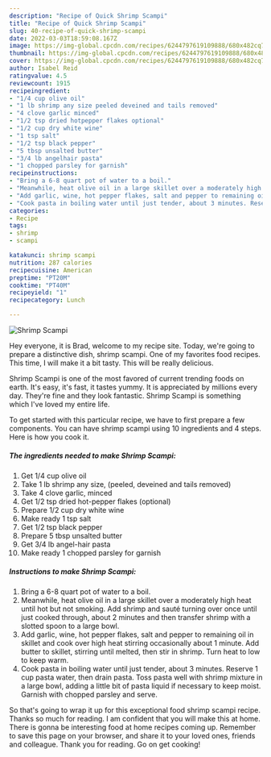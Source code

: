 ```yaml
---
description: "Recipe of Quick Shrimp Scampi"
title: "Recipe of Quick Shrimp Scampi"
slug: 40-recipe-of-quick-shrimp-scampi
date: 2022-03-03T18:59:08.167Z
image: https://img-global.cpcdn.com/recipes/6244797619109888/680x482cq70/shrimp-scampi-recipe-main-photo.jpg
thumbnail: https://img-global.cpcdn.com/recipes/6244797619109888/680x482cq70/shrimp-scampi-recipe-main-photo.jpg
cover: https://img-global.cpcdn.com/recipes/6244797619109888/680x482cq70/shrimp-scampi-recipe-main-photo.jpg
author: Isabel Reid
ratingvalue: 4.5
reviewcount: 1915
recipeingredient:
- "1/4 cup olive oil"
- "1 lb shrimp any size peeled deveined and tails removed"
- "4 clove garlic minced"
- "1/2 tsp dried hotpepper flakes optional"
- "1/2 cup dry white wine"
- "1 tsp salt"
- "1/2 tsp black pepper"
- "5 tbsp unsalted butter"
- "3/4 lb angelhair pasta"
- "1 chopped parsley for garnish"
recipeinstructions:
- "Bring a 6-8 quart pot of water to a boil."
- "Meanwhile, heat olive oil in a large skillet over a moderately high heat until hot but not smoking. Add shrimp and sauté turning over once until just cooked through, about 2 minutes and then transfer shrimp with a slotted spoon to a large bowl."
- "Add garlic, wine, hot pepper flakes, salt and pepper to remaining oil in skillet and cook over high heat stirring occasionally about 1 minute. Add butter to skillet, stirring until melted, then stir in shrimp. Turn heat to low to keep warm."
- "Cook pasta in boiling water until just tender, about 3 minutes. Reserve 1 cup pasta water, then drain pasta. Toss pasta well with shrimp mixture in a large bowl, adding a little bit of pasta liquid if necessary to keep moist. Garnish with chopped parsley and serve."
categories:
- Recipe
tags:
- shrimp
- scampi

katakunci: shrimp scampi 
nutrition: 287 calories
recipecuisine: American
preptime: "PT20M"
cooktime: "PT40M"
recipeyield: "1"
recipecategory: Lunch

---
```



![Shrimp Scampi](https://img-global.cpcdn.com/recipes/6244797619109888/680x482cq70/shrimp-scampi-recipe-main-photo.jpg)

Hey everyone, it is Brad, welcome to my recipe site. Today, we're going to prepare a distinctive dish, shrimp scampi. One of my favorites food recipes. This time, I will make it a bit tasty. This will be really delicious.

Shrimp Scampi is one of the most favored of current trending foods on earth. It's easy, it's fast, it tastes yummy. It is appreciated by millions every day. They're fine and they look fantastic. Shrimp Scampi is something which I've loved my entire life.




To get started with this particular recipe, we have to first prepare a few components. You can have shrimp scampi using 10 ingredients and 4 steps. Here is how you cook it.

<!--inarticleads1-->

##### The ingredients needed to make Shrimp Scampi:

1. Get 1/4 cup olive oil
1. Take 1 lb shrimp any size, (peeled, deveined and tails removed)
1. Take 4 clove garlic, minced
1. Get 1/2 tsp dried hot-pepper flakes (optional)
1. Prepare 1/2 cup dry white wine
1. Make ready 1 tsp salt
1. Get 1/2 tsp black pepper
1. Prepare 5 tbsp unsalted butter
1. Get 3/4 lb angel-hair pasta
1. Make ready 1 chopped parsley for garnish




<!--inarticleads2-->

##### Instructions to make Shrimp Scampi:

1. Bring a 6-8 quart pot of water to a boil.
1. Meanwhile, heat olive oil in a large skillet over a moderately high heat until hot but not smoking. Add shrimp and sauté turning over once until just cooked through, about 2 minutes and then transfer shrimp with a slotted spoon to a large bowl.
1. Add garlic, wine, hot pepper flakes, salt and pepper to remaining oil in skillet and cook over high heat stirring occasionally about 1 minute. Add butter to skillet, stirring until melted, then stir in shrimp. Turn heat to low to keep warm.
1. Cook pasta in boiling water until just tender, about 3 minutes. Reserve 1 cup pasta water, then drain pasta. Toss pasta well with shrimp mixture in a large bowl, adding a little bit of pasta liquid if necessary to keep moist. Garnish with chopped parsley and serve.




So that's going to wrap it up for this exceptional food shrimp scampi recipe. Thanks so much for reading. I am confident that you will make this at home. There is gonna be interesting food at home recipes coming up. Remember to save this page on your browser, and share it to your loved ones, friends and colleague. Thank you for reading. Go on get cooking!
